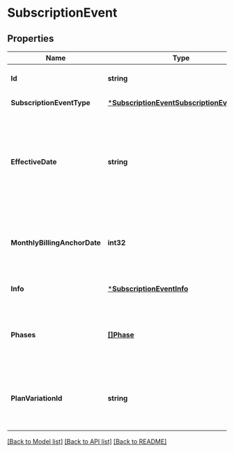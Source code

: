 # SubscriptionEvent

## Properties
Name | Type | Description | Notes
------------ | ------------- | ------------- | -------------
**Id** | **string** | The ID of the subscription event. | [default to null]
**SubscriptionEventType** | [***SubscriptionEventSubscriptionEventType**](SubscriptionEventSubscriptionEventType.md) |  | [default to null]
**EffectiveDate** | **string** | The &#x60;YYYY-MM-DD&#x60;-formatted date (for example, 2013-01-15) when the subscription event occurred. | [default to null]
**MonthlyBillingAnchorDate** | **int32** | The day-of-the-month the billing anchor date was changed to, if applicable. | [optional] [default to null]
**Info** | [***SubscriptionEventInfo**](SubscriptionEventInfo.md) |  | [optional] [default to null]
**Phases** | [**[]Phase**](Phase.md) | A list of Phases, to pass phase-specific information used in the swap. | [optional] [default to null]
**PlanVariationId** | **string** | The ID of the subscription plan variation associated with the subscription. | [default to null]

[[Back to Model list]](../README.md#documentation-for-models) [[Back to API list]](../README.md#documentation-for-api-endpoints) [[Back to README]](../README.md)

